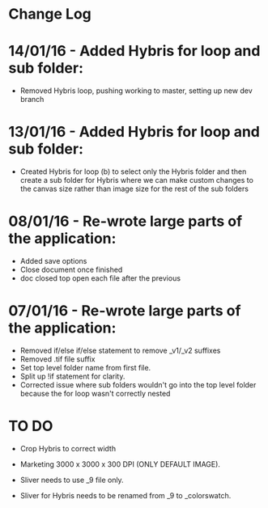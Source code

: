 # Change Log

14/01/16 - Added Hybris for loop and sub folder:
===================================================
- Removed Hybris loop, pushing working to master, setting up new
  dev branch
  


13/01/16 - Added Hybris for loop and sub folder:
===================================================
- Created Hybris for loop (b) to select only the Hybris folder and then create a
  sub folder for Hybris where we can make custom changes to the canvas size rather 
  than image size for the rest of the sub folders


08/01/16 - Re-wrote large parts of the application:
===================================================
- Added save options
- Close document once finished
- doc closed top open each file after the previous


07/01/16 - Re-wrote large parts of the application:
===================================================

- Removed if/else if/else statement to remove _v1/_v2 suffixes
- Removed .tif file suffix 
- Set top level folder name from first file.
- Split up !if statement for clarity. 
- Corrected issue where sub folders wouldn't go into the top level folder because
  the for loop wasn't correctly nested










TO DO
============

- Crop Hybris to correct width

- Marketing 3000 x 3000 x 300 DPI (ONLY DEFAULT IMAGE).

- Sliver needs to use _9 file only. 

- Sliver for Hybris needs to be renamed from _9 to _colorswatch. 

